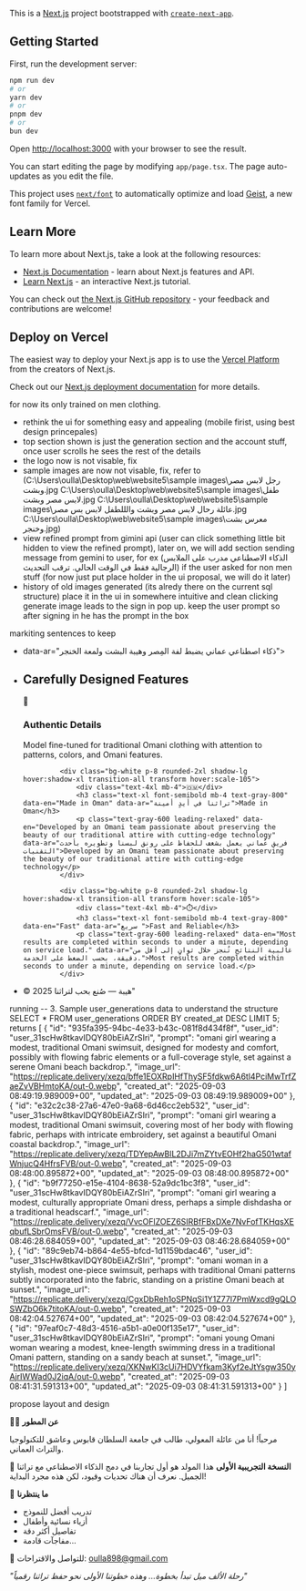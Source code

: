 This is a [Next.js](https://nextjs.org) project bootstrapped with [`create-next-app`](https://nextjs.org/docs/app/api-reference/cli/create-next-app).

## Getting Started

First, run the development server:

```bash
npm run dev
# or
yarn dev
# or
pnpm dev
# or
bun dev
```

Open [http://localhost:3000](http://localhost:3000) with your browser to see the result.

You can start editing the page by modifying `app/page.tsx`. The page auto-updates as you edit the file.

This project uses [`next/font`](https://nextjs.org/docs/app/building-your-application/optimizing/fonts) to automatically optimize and load [Geist](https://vercel.com/font), a new font family for Vercel.

## Learn More

To learn more about Next.js, take a look at the following resources:

- [Next.js Documentation](https://nextjs.org/docs) - learn about Next.js features and API.
- [Learn Next.js](https://nextjs.org/learn) - an interactive Next.js tutorial.

You can check out [the Next.js GitHub repository](https://github.com/vercel/next.js) - your feedback and contributions are welcome!

## Deploy on Vercel

The easiest way to deploy your Next.js app is to use the [Vercel Platform](https://vercel.com/new?utm_medium=default-template&filter=next.js&utm_source=create-next-app&utm_campaign=create-next-app-readme) from the creators of Next.js.

Check out our [Next.js deployment documentation](https://nextjs.org/docs/app/building-your-application/deploying) for more details.


for now its only trained on men clothing. 

- rethink the ui for something easy and appealing (mobile firist, using best design princepales)
- top section shown is just the generation section and the account stuff, once user scrolls he sees the rest of the details
- the logo now is not visable, fix
- sample images are now not visable, fix, refer to (C:\Users\oulla\Desktop\web\website5\sample images\رجل لابس مصر وبشت.jpg
C:\Users\oulla\Desktop\web\website5\sample images\طفل لابس مصر وبشت.jpg
C:\Users\oulla\Desktop\web\website5\sample images\عائلة رحال لابس مصر وبشت والللطفل لابس بس مصر.jpg
C:\Users\oulla\Desktop\web\website5\sample images\معرس بشت وخنجر.jpg)
- view refined prompt from gimini api (user can click something little bit hidden to view the refined prompt), later on, we will add section sending message from gemini to user, for ex (الذكاء الاصطناعي مدرب على الملابس الرجالية فقط في الوقت الحالي. ترقب التحديث) if the user asked for non men stuff (for now just put place holder in the ui proposal, we will do it later)
- history of old images generated (its alredy there on the current sql structure) place it in the ui in somewhere intuitive and clean
clicking generate image leads to the sign in pop up. keep the user prompt so after signing in he has the prompt in the box


markiting sentences to keep
- data-ar="ذكاء اصطناعي عماني يضبط لفة المِصر وهيبة البشت ولمعة الخنجر">
-  <h2 class="text-3xl md:text-4xl font-bold mb-12 text-gray-800" data-en="Carefully Designed Features" data-ar="مزايا صُمِّمت بعناية">Carefully Designed Features</h2>
            <div class="grid grid-cols-1 md:grid-cols-2 lg:grid-cols-4 gap-8">
                <div class="bg-white p-8 rounded-2xl shadow-lg hover:shadow-xl transition-all transform hover:scale-105">
                    <div class="text-4xl mb-4">🎨</div>
                    <h3 class="text-xl font-semibold mb-4 text-gray-800" data-en="Authentic Details" data-ar="تفاصيل أصيلة">Authentic Details</h3>
                    <p class="text-gray-600 leading-relaxed" data-en="Model fine-tuned for traditional Omani clothing with attention to patterns, colors, and Omani features." data-ar="النموذج صنع للأزياء العُمانية الرجالية مع اهتمام بالنقوش والألوان والملامح العمانية.">Model fine-tuned for traditional Omani clothing with attention to patterns, colors, and Omani features.</p>
                </div>
                
                <div class="bg-white p-8 rounded-2xl shadow-lg hover:shadow-xl transition-all transform hover:scale-105">
                    <div class="text-4xl mb-4">🇴🇲</div>
                    <h3 class="text-xl font-semibold mb-4 text-gray-800" data-en="Made in Oman" data-ar="تراثنا في أيدٍ أمينة">Made in Oman</h3>
                    <p class="text-gray-600 leading-relaxed" data-en="Developed by an Omani team passionate about preserving the beauty of our traditional attire with cutting-edge technology" data-ar="فريق عُماني يعمل بشغف للحفاظ على رونق لبسنا وتطويره بأحدث التقنيات">Developed by an Omani team passionate about preserving the beauty of our traditional attire with cutting-edge technology</p>
                </div>
                
                <div class="bg-white p-8 rounded-2xl shadow-lg hover:shadow-xl transition-all transform hover:scale-105">
                    <div class="text-4xl mb-4">⏱️</div>
                    <h3 class="text-xl font-semibold mb-4 text-gray-800" data-en="Fast" data-ar="سريع ">Fast and Reliable</h3>
                    <p class="text-gray-600 leading-relaxed" data-en="Most results are completed within seconds to under a minute, depending on service load." data-ar="غالبية النتائج تُنجز خلال ثوانٍ إلى أقل من دقيقة، بحسب الضغط على الخدمة.">Most results are completed within seconds to under a minute, depending on service load.</p>
                </div>
- © 2025 هيبة — صُنع بحب لتراثنا"  


running 
-- 3. Sample user_generations data to understand the structure
SELECT * FROM user_generations 
ORDER BY created_at DESC 
LIMIT 5;
returns
[
  {
    "id": "935fa395-94bc-4e33-b43c-081f8d434f8f",
    "user_id": "user_31scHw8tkavIDQY80bEiAZrSIri",
    "prompt": "omani girl wearing a modest, traditional Omani swimsuit, designed for modesty and comfort, possibly with flowing fabric elements or a full-coverage style, set against a serene Omani beach backdrop.",
    "image_url": "https://replicate.delivery/xezq/bffe1EOXRpIHfThySF5fdkw6A6tl4PciMwTrfZaeZvVBHmtoKA/out-0.webp",
    "created_at": "2025-09-03 08:49:19.989009+00",
    "updated_at": "2025-09-03 08:49:19.989009+00"
  },
  {
    "id": "e32c2c38-27a6-47e0-9a68-6d46cc2eb532",
    "user_id": "user_31scHw8tkavIDQY80bEiAZrSIri",
    "prompt": "omani girl wearing a modest, traditional Omani swimsuit, covering most of her body with flowing fabric, perhaps with intricate embroidery, set against a beautiful Omani coastal backdrop.",
    "image_url": "https://replicate.delivery/xezq/TDYepAwBlL2DJi7mZYtvEOHf2haG501wtafWnjucQ4HfrsFVB/out-0.webp",
    "created_at": "2025-09-03 08:48:00.895872+00",
    "updated_at": "2025-09-03 08:48:00.895872+00"
  },
  {
    "id": "b9f77250-e15e-4104-8638-52a9dc1bc3f8",
    "user_id": "user_31scHw8tkavIDQY80bEiAZrSIri",
    "prompt": "omani girl wearing a modest, culturally appropriate Omani dress, perhaps a simple dishdasha or a traditional headscarf.",
    "image_url": "https://replicate.delivery/xezq/VvcOFlZOEZ6SIRBfFBxDXe7NvFofTKHqsXEqbufLSbrOmsFVB/out-0.webp",
    "created_at": "2025-09-03 08:46:28.684059+00",
    "updated_at": "2025-09-03 08:46:28.684059+00"
  },
  {
    "id": "89c9eb74-b864-4e55-bfcd-1d1159bdac46",
    "user_id": "user_31scHw8tkavIDQY80bEiAZrSIri",
    "prompt": "omani woman in a stylish, modest one-piece swimsuit, perhaps with traditional Omani patterns subtly incorporated into the fabric, standing on a pristine Omani beach at sunset.",
    "image_url": "https://replicate.delivery/xezq/CgxDbReh1oSPNqSi1Y1Z77l7PmWxcd9gQLOSWZbO6k7titoKA/out-0.webp",
    "created_at": "2025-09-03 08:42:04.527674+00",
    "updated_at": "2025-09-03 08:42:04.527674+00"
  },
  {
    "id": "97eaf0c7-48d3-4516-a5b1-a0e00f135e17",
    "user_id": "user_31scHw8tkavIDQY80bEiAZrSIri",
    "prompt": "omani young Omani woman wearing a modest, knee-length swimming dress in a traditional Omani pattern, standing on a sandy beach at sunset.",
    "image_url": "https://replicate.delivery/xezq/XKNwKI3cUi7HDVYfkam3Kyf2eJtYsgw350yAjrIWWad0J2iqA/out-0.webp",
    "created_at": "2025-09-03 08:41:31.591313+00",
    "updated_at": "2025-09-03 08:41:31.591313+00"
  }
]

propose layout and design 


            



👨‍💻 **عن المطور**

مرحباً! أنا من عائلة المعولي، طالب في جامعة السلطان قابوس وعاشق للتكنولوجيا والتراث العماني.

🧪 **النسخة التجريبية الأولى**
هذا المولد هو أول تجاربنا في دمج الذكاء الاصطناعي مع تراثنا الجميل. نعرف أن هناك تحديات وقيود، لكن هذه مجرد البداية!

🚀 **ما ينتظرنا**
- تدريب أفضل للنموذج
- أزياء نسائية وأطفال
- تفاصيل أكثر دقة
- مفاجآت قادمة...

📧 للتواصل والاقتراحات: oulla898@gmail.com

*"رحلة الألف ميل تبدأ بخطوة... وهذه خطوتنا الأولى نحو حفظ تراثنا رقمياً"*